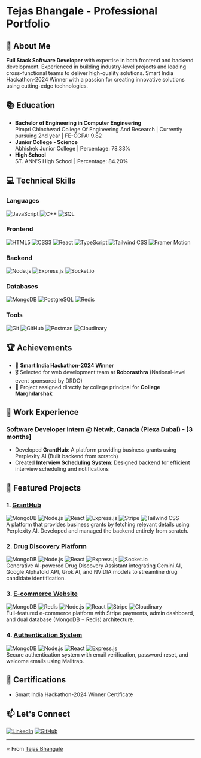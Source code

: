 # Tejas Bhangale - Professional Portfolio

## 🚀 About Me
**Full Stack Software Developer** with expertise in both frontend and backend development. Experienced in building industry-level projects and leading cross-functional teams to deliver high-quality solutions. Smart India Hackathon-2024 Winner with a passion for creating innovative solutions using cutting-edge technologies.

## 📚 Education
- **Bachelor of Engineering in Computer Engineering**  
  Pimpri Chinchwad College Of Engineering And Research | Currently pursuing 2nd year | FE-CGPA: 9.82
- **Junior College - Science**  
  Abhishek Junior College | Percentage: 78.33%
- **High School**  
  ST. ANN'S High School | Percentage: 84.20%

## 💻 Technical Skills
### Languages
![JavaScript](https://img.shields.io/badge/-JavaScript-F7DF1E?logo=javascript&logoColor=black) ![C++](https://img.shields.io/badge/-C++-00599C?logo=c%2B%2B&logoColor=white) ![SQL](https://img.shields.io/badge/-SQL-4479A1?logo=postgresql&logoColor=white)

### Frontend
![HTML5](https://img.shields.io/badge/-HTML5-E34F26?logo=html5&logoColor=white) ![CSS3](https://img.shields.io/badge/-CSS3-1572B6?logo=css3&logoColor=white) ![React](https://img.shields.io/badge/-React-61DAFB?logo=react&logoColor=black) ![TypeScript](https://img.shields.io/badge/-TypeScript-3178C6?logo=typescript&logoColor=white) ![Tailwind CSS](https://img.shields.io/badge/-Tailwind_CSS-06B6D4?logo=tailwind-css&logoColor=white) ![Framer Motion](https://img.shields.io/badge/-Framer_Motion-0055FF?logo=framer&logoColor=white)

### Backend
![Node.js](https://img.shields.io/badge/-Node.js-339933?logo=node.js&logoColor=white) ![Express.js](https://img.shields.io/badge/-Express.js-000000?logo=express&logoColor=white) ![Socket.io](https://img.shields.io/badge/-Socket.io-010101?logo=socket.io&logoColor=white)

### Databases
![MongoDB](https://img.shields.io/badge/-MongoDB-47A248?logo=mongodb&logoColor=white) ![PostgreSQL](https://img.shields.io/badge/-PostgreSQL-4169E1?logo=postgresql&logoColor=white) ![Redis](https://img.shields.io/badge/-Redis-DC382D?logo=redis&logoColor=white)

### Tools
![Git](https://img.shields.io/badge/-Git-F05032?logo=git&logoColor=white) ![GitHub](https://img.shields.io/badge/-GitHub-181717?logo=github&logoColor=white) ![Postman](https://img.shields.io/badge/-Postman-FF6C37?logo=postman&logoColor=white) ![Cloudinary](https://img.shields.io/badge/-Cloudinary-3448C5?logo=cloudinary&logoColor=white)

## 🏆 Achievements
- 🏅 **Smart India Hackathon-2024 Winner**
- 🎖️ Selected for web development team at **Roborasthra** (National-level event sponsored by DRDO)
- 📌 Project assigned directly by college principal for **College Marghdarshak**

## 💼 Work Experience
### **Software Developer Intern** @ Netwit, Canada (Plexa Dubai) - [3 months]
- Developed **GrantHub**: A platform providing business grants using Perplexity AI (Built backend from scratch)
- Created **Interview Scheduling System**: Designed backend for efficient interview scheduling and notifications

## 🌟 Featured Projects

### 1. [GrantHub](https://github.com/Tejas2005SG/granthub)
![MongoDB](https://img.shields.io/badge/-MongoDB-47A248) ![Node.js](https://img.shields.io/badge/-Node.js-339933) ![React](https://img.shields.io/badge/-React-61DAFB) ![Express.js](https://img.shields.io/badge/-Express.js-000000) ![Stripe](https://img.shields.io/badge/-Stripe-008CDD) ![Tailwind CSS](https://img.shields.io/badge/-Tailwind_CSS-06B6D4)  
A platform that provides business grants by fetching relevant details using Perplexity AI. Developed and managed the backend entirely from scratch.

### 2. [Drug Discovery Platform](https://github.com/Tejas2005SG/drug-discovery)
![MongoDB](https://img.shields.io/badge/-MongoDB-47A248) ![Node.js](https://img.shields.io/badge/-Node.js-339933) ![React](https://img.shields.io/badge/-React-61DAFB) ![Express.js](https://img.shields.io/badge/-Express.js-000000) ![Socket.io](https://img.shields.io/badge/-Socket.io-010101)  
Generative AI-powered Drug Discovery Assistant integrating Gemini AI, Google Alphafold API, Grok AI, and NVIDIA models to streamline drug candidate identification.

### 3. [E-commerce Website](https://github.com/Tejas2005SG/ecommerce)
![MongoDB](https://img.shields.io/badge/-MongoDB-47A248) ![Redis](https://img.shields.io/badge/-Redis-DC382D) ![Node.js](https://img.shields.io/badge/-Node.js-339933) ![React](https://img.shields.io/badge/-React-61DAFB) ![Stripe](https://img.shields.io/badge/-Stripe-008CDD) ![Cloudinary](https://img.shields.io/badge/-Cloudinary-3448C5)  
Full-featured e-commerce platform with Stripe payments, admin dashboard, and dual database (MongoDB + Redis) architecture.

### 4. [Authentication System](https://github.com/Tejas2005SG/auth-system)
![MongoDB](https://img.shields.io/badge/-MongoDB-47A248) ![Node.js](https://img.shields.io/badge/-Node.js-339933) ![React](https://img.shields.io/badge/-React-61DAFB) ![Express.js](https://img.shields.io/badge/-Express.js-000000)  
Secure authentication system with email verification, password reset, and welcome emails using Mailtrap.

## 📜 Certifications
- Smart India Hackathon-2024 Winner Certificate

## 📫 Let's Connect
[![LinkedIn](https://img.shields.io/badge/-LinkedIn-0A66C2?logo=linkedin&logoColor=white)](https://www.linkedin.com/in/tejas-bhangale/) [![GitHub](https://img.shields.io/badge/-GitHub-181717?logo=github&logoColor=white)](https://github.com/Tejas2005SG)

---

⭐️ From [Tejas Bhangale](https://github.com/Tejas2005SG)
